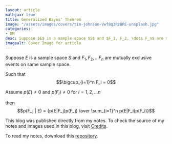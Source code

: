 ```yaml
---
layout: article
mathjax: true
title: Generalized Bayes' Theorem
image: "/assets/images/covers/tim-johnson-Vwf8q3RzBRE-unsplash.jpg"
categories:
- DM
desc: Suppose $E$ is a sample space $S$ and $F_1, F_2, \dots F_n$ are mutually exclusive events on same sample space. 
imagealt: Cover Image for article
---
```


Suppose $E$ is a sample space $S$ and $F_1, F_2, \dots F_n$ are mutually exclusive events on same sample space.




















































































































































































































































































































































































































Such that
$$\bigcup_{i=1}^n F_i = 0$$





















































































































































































































































































































































































































Assume $p(E) \neq 0$ and $p(F_i) \neq 0$ for $i=1, 2, \dots n$




















































































































































































































































































































































































































then
$$p(F_j | E) = {p(E|F_j)p(F_j) \over \sum_{i=1}^n p(E|F_i)p(F_i)}$$





















































































































































































































































































































































































































This blog was published directly from my notes.
To check the source of my notes and images used in this blog, visit <a href="/credits.html" target="_blank">Credits</a>.

To read my notes, download this <a href="https://github.com/bovem/CS" target="blank">repository</a>.